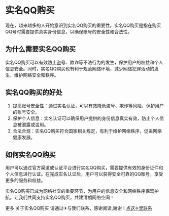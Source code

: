 # 实名QQ购买

现在，越来越多的人开始意识到实名QQ购买的重要性。实名QQ购买是指在购买QQ号时需要提供真实身份信息，以确保账号的安全性和合法性。

## 为什么需要实名QQ购买

实名QQ购买可以有效防止盗号、欺诈等不法行为的发生，保护用户的权益和个人信息安全。同时，实名QQ购买也有利于规范网络环境，减少网络犯罪活动的发生，维护网络安全和秩序。

## 实名QQ购买的好处

1. 提高账号安全性：通过实名认证，可以有效降低盗号、欺诈等风险，保护用户的账号安全。
2. 保护个人信息：实名认证可以确保用户提供的身份信息真实有效，防止个人信息被泄露或滥用。
3. 合法合规：实名QQ购买符合国家相关规定，有利于维护网络秩序，促进网络健康发展。

## 如何实名QQ购买

用户可以通过官方渠道或认证平台进行实名QQ购买，需要提供有效的身份证件和个人信息进行认证。在完成实名认证后，用户可以获得安全可靠的QQ账号，享受更多的服务和权益。

实名QQ购买已成为网络社交的重要环节，为用户的信息安全和网络秩序保驾护航。让我们共同支持实名QQ购买，共建清朗网络空间！

更多 关于实名QQ购买 请通过✈与我们联系，感谢阅读,谢谢！[点这✈里联系](https://w.k02.cc)